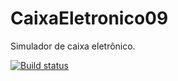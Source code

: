 # CaixaEletronico09
Simulador de caixa eletrônico.


[![Build status](https://ci.appveyor.com/api/projects/status/ldfmgm41sj02we4j/branch/master?svg=true)](https://ci.appveyor.com/project/RafaCarva/caixaeletronico09/branch/master)


